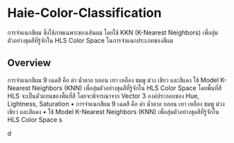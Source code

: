 # Haie-Color-Classification
   การจำแนกสีผม ซึ่งใช้ภาพเฉพาะของเส้นผม โดยใช้ KKN (K-Nearest Neighbors) เพื่อสุ่มตัวอย่างชุดสีที่รู้จักใน HLS Color Space ในการจำแนกประเภทของสีผม
## Overview
  การจำแนกสีผม 9 เฉดสี คือ ดำ น้ำตาล บลอน เทา เหลือง ชมพู ม่วง เขียว และสีแดง
  ใช้ Model K-Nearest Neighbors (KNN)  เพื่อสุ่มตัวอย่างชุดสีที่รู้จักใน HLS Color Space
  โดยพื้นที่สี HLS จะเป็นตัวแทนของพื้นที่สี โดยจะพิจารณาจาก Vector 3 องค์ประกอบของ Hue, Lightness, Saturation 
  •	การจำแนกสีผม 9 เฉดสี คือ ดำ น้ำตาล บลอน เทา เหลือง ชมพู ม่วง เขียว และสีแดง
    • ใช้ Model K-Nearest Neighbors (KNN)  เพื่อสุ่มตัวอย่างชุดสีที่รู้จักใน HLS Color Space
s

d
